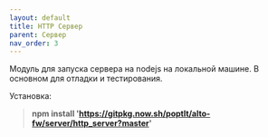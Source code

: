 ```yaml
---
layout: default
title: HTTP Сервер
parent: Сервер
nav_order: 3
---
```


Модуль для запуска сервера на nodejs на локальной машине. В основном для отладки и тестирования.

Установка:

> **npm install 'https://gitpkg.now.sh/poptlt/alto-fw/server/http_server?master'**


